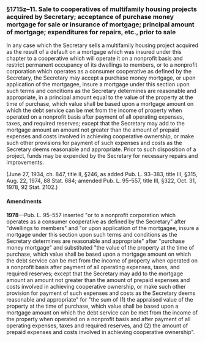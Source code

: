 ### §1715z–11. Sale to cooperatives of multifamily housing projects acquired by Secretary; acceptance of purchase money mortgage for sale or insurance of mortgage; principal amount of mortgage; expenditures for repairs, etc., prior to sale ###

In any case which the Secretary sells a multifamily housing project acquired as the result of a default on a mortgage which was insured under this chapter to a cooperative which will operate it on a nonprofit basis and restrict permanent occupancy of its dwellings to members, or to a nonprofit corporation which operates as a consumer cooperative as defined by the Secretary, the Secretary may accept a purchase money mortgage, or upon application of the mortgagee, insure a mortgage under this section upon such terms and conditions as the Secretary determines are reasonable and appropriate, in a principal amount equal to the value of the property at the time of purchase, which value shall be based upon a mortgage amount on which the debt service can be met from the income of property when operated on a nonprofit basis after payment of all operating expenses, taxes, and required reserves; except that the Secretary may add to the mortgage amount an amount not greater than the amount of prepaid expenses and costs involved in achieving cooperative ownership, or make such other provisions for payment of such expenses and costs as the Secretary deems reasonable and appropriate. Prior to such disposition of a project, funds may be expended by the Secretary for necessary repairs and improvements.

(June 27, 1934, ch. 847, title II, §246, as added Pub. L. 93–383, title III, §315, Aug. 22, 1974, 88 Stat. 684; amended Pub. L. 95–557, title III, §322, Oct. 31, 1978, 92 Stat. 2102.)

#### Amendments ####

**1978**—Pub. L. 95–557 inserted "or to a nonprofit corporation which operates as a consumer cooperative as defined by the Secretary" after "dwellings to members" and "or upon application of the mortgagee, insure a mortgage under this section upon such terms and conditions as the Secretary determines are reasonable and appropriate" after "purchase money mortgage" and substituted "the value of the property at the time of purchase, which value shall be based upon a mortgage amount on which the debt service can be met from the income of property when operated on a nonprofit basis after payment of all operating expenses, taxes, and required reserves; except that the Secretary may add to the mortgage amount an amount not greater than the amount of prepaid expenses and costs involved in achieving cooperative ownership, or make such other provision for payment of such expenses and costs as the Secretary deems reasonable and appropriate" for "the sum of (1) the appraised value of the property at the time of purchase, which value shall be based upon a mortgage amount on which the debt service can be met from the income of the property when operated on a nonprofit basis and after payment of all operating expenses, taxes and required reserves, and (2) the amount of prepaid expenses and costs involved in achieving cooperative ownership".